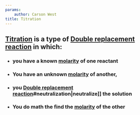 ```yaml
---
params:
	author: Carson West
title: Titration
--- 
```

## [Titration](./../titration/) is a type of [Double replacement reaction](./../double-replacement-reaction/) in which:
- ### you have a known [molarity](./../molarity/) of one reactant
- ### You have an unknown [molarity](./../molarity/) of another,
- ### you [Double replacement reaction](./../double-replacement-reaction/)#neutralization|neutralize]] the solution
- ### You do math the find the [molarity](./../molarity/) of the other

